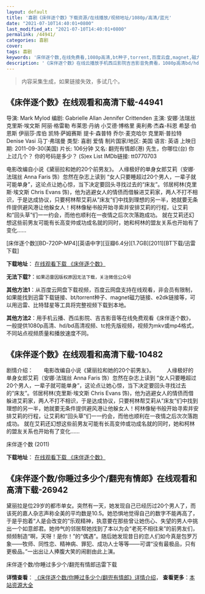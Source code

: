```yaml
---
layout: default
title: '喜剧《床伴逐个数》下载资源/在线播放/视频地址/1080p/高清/蓝光'
date: "2021-07-10T14:40:01+0800"
last_modified_at: "2021-07-10T14:40:01+0800"
permalink: /44941/
categories: 喜剧
cover:
tags: 喜剧
keywords: '床伴逐个数,在线免费看,1080p高清,bt种子,torrent,百度云盘,magnet,磁力链,迅雷下载资源'
description: '《床伴逐个数》在线云播放手机西瓜影院吉吉影音免费看，1080p高清bd/hd未删减完整版和tc抢先枪版，mkv/mp4格式，附带bt/torrent种子、magnet/磁力链、百度云盘、网盘资源迅雷下载链接'
---
```


>内容采集生成，如果链接失效，多试几个。


## 《床伴逐个数》在线观看和高清下载-44941

导演: Mark Mylod 编剧: Gabrielle Allan Jennifer Crittenden 主演: 安娜·法瑞丝 克里斯·埃文斯 阿丽·格雷勒 布莱思·丹纳 小艾德·博格里 奥利弗·杰森-科恩 希瑟·伯恩斯 伊丽莎·库伯 凯特·萨姆赛斯 提卡·森普特 乔尔·麦克哈尔 克里斯·普拉特 Denise Vasi 马丁·弗瑞曼 类型: 喜剧 爱情 制片国家/地区: 美国 语言: 英语 上映日期: 2011-09-30(美国) 片长: 106分钟 又名: 翻兜有情郎(港) 先生，你哪位(台) 你上过几个？ 你的号码是多少？ (S)ex List IMDb链接: tt0770703

电影改编自小说《黛丽拉和她的20个前男友》。 人缘极好的单身女郎艾莉（安娜·法瑞丝 Anna Faris 饰）忽然在杂志上读到 “女人只要睡超过20个男人，一辈子就可能单身”，这论点让她心惊，当下决定要回头寻找过去的“床友”。邻居柯林(克里斯·埃文斯 Chris Evans 饰)，他为逃避女人的情债而借躲进艾莉家，两人不打不相识，于是达成协议，只要柯林帮艾莉从”床友”们中找到理想的另一半，她就要无条件提供避风港让他躲女人！柯林像秘书般开始寻索并安排艾莉的行程，让艾莉和”回头草”们一一约会，而他也顺利在一夜情之后次次落跑成功。 就在艾莉还幻想这些前男友可能有长高变帅或功成名就的同时，她和柯林的盟友关系也开始有了变化……


[床伴逐个数][BD-720P-MP4][英语中字][豆瓣6.4分][1.7GB][2011][BT下载/迅雷下载]

**下载地址**： [在线观看下载 《床伴逐个数》](https://www.btdx8.com/torrent/whats_your_number_2011.html) 


**无法下载?**：`如果迅雷因版权原因无法下载，关注微信公众号 `

**其他方法1**：从百度云网盘下载视频，百度云网盘支持在线观看，非会员有限制，如果能找到迅雷下载链接、bt/torrent种子、magnet磁力链接、e2dk链接等，可以用迅雷、比特彗星等工具将完整视频下载到本地。

**其他方法2**：用手机云播、西瓜影院、吉吉影音等在线免费观看《床伴逐个数》，一般提供1080p高清、hd/bd高清视频、tc抢先版视频，视频为mkv或mp4格式，不同站点视频质量和播放速度不同。


## 《床伴逐个数》在线观看和高清下载-10482

剧情介绍：　　电影改编自小说《黛丽拉和她的20个前男友》。 　　人缘极好的单身女郎艾莉（安娜·法瑞丝 Anna Faris 饰）忽然在杂志上读到 “女人只要睡超过20个男人，一辈子就可能单身”，这论点让她心惊，当下决定要回头寻找过去的“床友”。邻居柯林(克里斯·埃文斯 Chris Evans 饰)，他为逃避女人的情债而借躲进艾莉家，两人不打不相识，于是达成协议，只要柯林帮艾莉从”床友”们中找到理想的另一半，她就要无条件提供避风港让他躲女人！柯林像秘书般开始寻索并安排艾莉的行程，让艾莉和”回头草”们一一约会，而他也顺利在一夜情之后次次落跑成功。 就在艾莉还幻想这些前男友可能有长高变帅或功成名就的同时，她和柯林的盟友关系也开始有了变化……


床伴逐个数 (2011)

**下载地址**： [在线观看下载 《床伴逐个数》](https://www.btbtdy.me/btdy/dy8326.html) 


## 《床伴逐个数/你睡过多少个/翻兜有情郎》在线观看和高清下载-26942

黛丽拉是位29岁的都市单女。突然有一天，她发现自己已经历过20个男人了，而该死的嘉人杂志声称全美的平均数是10.5。她恐惧地觉得自己的数字不能再高了，于是乎抱着“人是会改变的”乐观精神，执意要在那些曾让她伤心、失望的男人中挑出一个如意郎君。她帅气的邻居帮她找到了本以为会“老死不相往来&rdquo;的前男友们，频频制造&ldquo;啊，天呀！是你！”的&ldquo;偶遇”。随后她发现昔日的恋人们如今真是包罗万象——牧师、同性恋、精神病、罪犯、成功人士等等&mdash;—可谓“没有最极品，只有更极品。&rdquo;一出出让人捧腹大笑的闹剧由此上演。


床伴逐个数/你睡过多少个/翻兜有情郎迅雷下载

**详情查看**： [《床伴逐个数/你睡过多少个/翻兜有情郎》详情介绍](/movie/26942/)， **查看更多**：[本站资源大全](/movie/t/all/)


